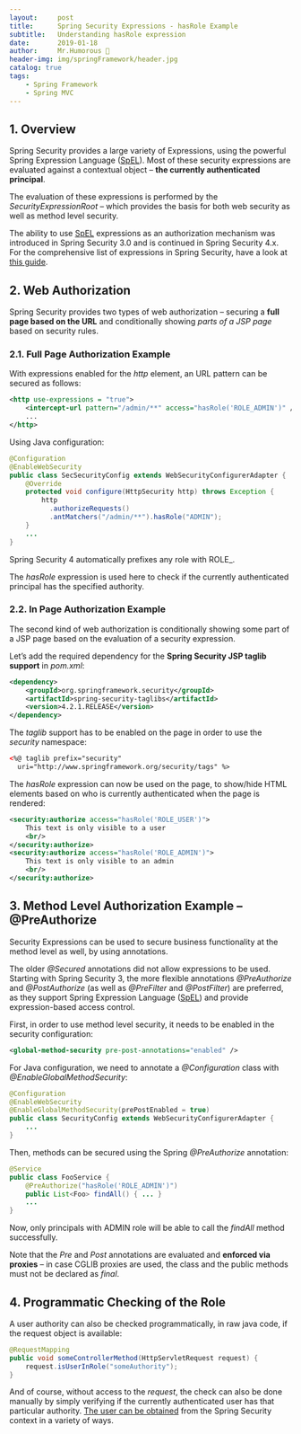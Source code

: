 ```yaml
---
layout:     post
title:      Spring Security Expressions - hasRole Example
subtitle:   Understanding hasRole expression
date:       2019-01-18
author:     Mr.Humorous 🥘
header-img: img/springFramework/header.jpg
catalog: true
tags:
    - Spring Framework
    - Spring MVC
---
```


## 1. Overview
Spring Security provides a large variety of Expressions, using the powerful Spring Expression Language ([SpEL](http://docs.spring.io/spring/docs/current/spring-framework-reference/html/expressions.html)). Most of these security expressions are evaluated against a contextual object – __the currently authenticated principal__.

The evaluation of these expressions is performed by the _SecurityExpressionRoot_ – which provides the basis for both web security as well as method level security.

The ability to use [SpEL](http://docs.spring.io/spring/docs/current/spring-framework-reference/html/expressions.html) expressions as an authorization mechanism was introduced in Spring Security 3.0 and is continued in Spring Security 4.x. For the comprehensive list of expressions in Spring Security, have a look at [this guide](https://www.baeldung.com/spring-security-expressions).

## 2. Web Authorization
Spring Security provides two types of web authorization – securing a __full page based on the URL__ and conditionally showing _parts of a JSP page_ based on security rules.

### 2.1. Full Page Authorization Example
With expressions enabled for the _http_ element, an URL pattern can be secured as follows:
```xml
<http use-expressions = "true">
    <intercept-url pattern="/admin/**" access="hasRole('ROLE_ADMIN')" />
    ...
</http>
```

Using Java configuration:
```java
@Configuration
@EnableWebSecurity
public class SecSecurityConfig extends WebSecurityConfigurerAdapter {
    @Override
    protected void configure(HttpSecurity http) throws Exception {
        http
          .authorizeRequests()
          .antMatchers("/admin/**").hasRole("ADMIN");
    }
    ...
}
```

Spring Security 4 automatically prefixes any role with ROLE_.

The _hasRole_ expression is used here to check if the currently authenticated principal has the specified authority.

### 2.2. In Page Authorization Example
The second kind of web authorization is conditionally showing some part of a JSP page based on the evaluation of a security expression.

Let’s add the required dependency for the __Spring Security JSP taglib support__ in _pom.xml_:
```xml
<dependency>
    <groupId>org.springframework.security</groupId>
    <artifactId>spring-security-taglibs</artifactId>
    <version>4.2.1.RELEASE</version>
</dependency>
```

The _taglib_ support has to be enabled on the page in order to use the _security_ namespace:
```xml
<%@ taglib prefix="security"
  uri="http://www.springframework.org/security/tags" %>
```

The _hasRole_ expression can now be used on the page, to show/hide HTML elements based on who is currently authenticated when the page is rendered:
```xml
<security:authorize access="hasRole('ROLE_USER')">
    This text is only visible to a user
    <br/>
</security:authorize>
<security:authorize access="hasRole('ROLE_ADMIN')">
    This text is only visible to an admin
    <br/>
</security:authorize>
```

## 3. Method Level Authorization Example – @PreAuthorize
Security Expressions can be used to secure business functionality at the method level as well, by using annotations.

The older _@Secured_ annotations did not allow expressions to be used. Starting with Spring Security 3, the more flexible annotations _@PreAuthorize_ and _@PostAuthorize_ (as well as _@PreFilter_ and _@PostFilter_) are preferred, as they support Spring Expression Language ([SpEL](http://docs.spring.io/spring/docs/current/spring-framework-reference/html/expressions.html)) and provide expression-based access control.

First, in order to use method level security, it needs to be enabled in the security configuration:
```xml
<global-method-security pre-post-annotations="enabled" />
```

For Java configuration, we need to annotate a _@Configuration_ class with _@EnableGlobalMethodSecurity_:
```java
@Configuration
@EnableWebSecurity
@EnableGlobalMethodSecurity(prePostEnabled = true)
public class SecurityConfig extends WebSecurityConfigurerAdapter {
    ...
}
```

Then, methods can be secured using the Spring _@PreAuthorize_ annotation:
```java
@Service
public class FooService {
    @PreAuthorize("hasRole('ROLE_ADMIN')")
    public List<Foo> findAll() { ... }
    ...
}
```

Now, only principals with ADMIN role will be able to call the _findAll_ method successfully.

Note that the _Pre_ and _Post_ annotations are evaluated and __enforced via proxies__ – in case CGLIB proxies are used, the class and the public methods must not be declared as _final_.

## 4. Programmatic Checking of the Role
A user authority can also be checked programmatically, in raw java code, if the request object is available:
```java
@RequestMapping
public void someControllerMethod(HttpServletRequest request) {
    request.isUserInRole("someAuthority");
}
```

And of course, without access to the _request_, the check can also be done manually by simply verifying if the currently authenticated user has that particular authority. [The user can be obtained](https://www.baeldung.com/get-user-in-spring-security) from the Spring Security context in a variety of ways.
